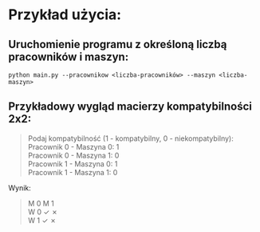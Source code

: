 # Przykład użycia: #

## Uruchomienie programu z określoną liczbą pracowników i maszyn: ##
```aiignore
python main.py --pracownikow <liczba-pracowników> --maszyn <liczba-maszyn>
```

## Przykładowy wygląd macierzy kompatybilności 2x2: ##

>Podaj kompatybilność (1 - kompatybilny, 0 - niekompatybilny):\
Pracownik 0 - Maszyna 0: 1\
Pracownik 0 - Maszyna 1: 0\
Pracownik 1 - Maszyna 0: 1\
Pracownik 1 - Maszyna 1: 0


Wynik:

>M 0 M 1\
W 0  ✓   ✗\
W 1  ✓   ✗

